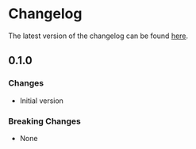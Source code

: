 # Changelog

The latest version of the changelog can be found [here](https://github.com/Azure/bicep-registry-modules/blob/main/avm/res/authorization/policy-assignment/mg-scope/CHANGELOG.md).

## 0.1.0

### Changes

- Initial version

### Breaking Changes

- None
